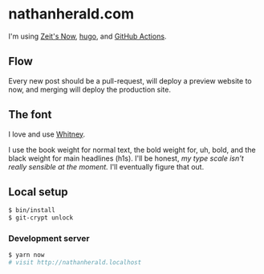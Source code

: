 # nathanherald.com

I'm using [Zeit's Now](https://zeit.co/myobie/nathanherald.com), [hugo](https://gohugo.io/), and [GitHub Actions](/.github/workflows/deploy.yml).

## Flow

Every new post should be a pull-request, will deploy a preview website to now, and merging will deploy the production site.

## The font

I love and use [Whitney](https://www.typography.com/fonts/whitney/overview).

I use the book weight for normal text, the bold weight for, uh, bold, and the black weight for main headlines (h1s). I'll be honest, _my type scale isn't really sensible at the moment._ I'll eventually figure that out.

## Local setup

```sh
$ bin/install
$ git-crypt unlock
```

### Development server

```sh
$ yarn now
# visit http://nathanherald.localhost
```

